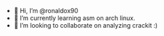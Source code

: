 - 👋 Hi, I’m @ronaldox90
- 🌱 I’m currently learning asm on arch linux.
- 💞️ I’m looking to collaborate on analyzing crackit :) 

<!---
ronaldox90/ronaldox90 is a ✨ special ✨ repository because its `README.md` (this file) appears on your GitHub profile.
You can click the Preview link to take a look at your changes.
--->
